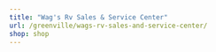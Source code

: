 ```yaml
---
title: "Wag's Rv Sales & Service Center"
url: /greenville/wags-rv-sales-and-service-center/
shop: shop
---
```

